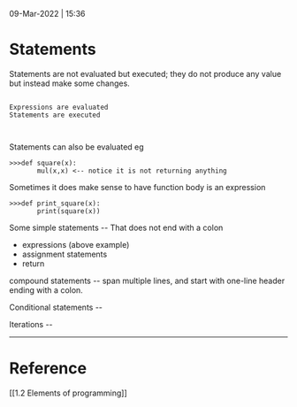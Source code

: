 09-Mar-2022 | 15:36

# Statements
Statements are not evaluated but executed; they do not produce any value but instead make some changes.


```ad-tip

Expressions are evaluated
Statements are executed



```

Statements can also be evaluated eg
 ```
 >>>def square(x):
	    mul(x,x) <-- notice it is not returning anything
```

Sometimes it does make sense to have function body is an expression
 ```
 >>>def print_square(x):
	    print(square(x))
```

Some simple statements -- That does not end with a colon
- expressions (above example)
- assignment statements
- return

compound statements -- span multiple lines, and start with one-line header ending with a colon.

Conditional statements -- 

Iterations -- 



---

# Reference
[[1.2 Elements of programming]]